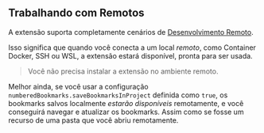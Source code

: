 ## Trabalhando com Remotos

A extensão suporta completamente cenários de [Desenvolvimento Remoto](https://code.visualstudio.com/docs/remote/remote-overview). 

Isso significa que quando você conecta a um local _remoto_, como Container Docker, SSH ou WSL, a extensão estará disponível, pronta para ser usada.

> Você não precisa instalar a extensão no ambiente remoto.

Melhor ainda, se você usar a configuração `numberedBookmarks.saveBookmarksInProject` definida como `true`, os bookmarks salvos localmente _estarão disponíveis_ remotamente, e você conseguirá navegar e atualizar os bookmarks. Assim como se fosse um recurso de uma pasta que você abriu remotamente.

